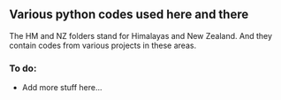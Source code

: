 ## Various python codes used here and there
The HM and NZ folders stand for Himalayas and New Zealand. And they contain codes from various projects in these areas.

### To do: ###
* Add more stuff here...
